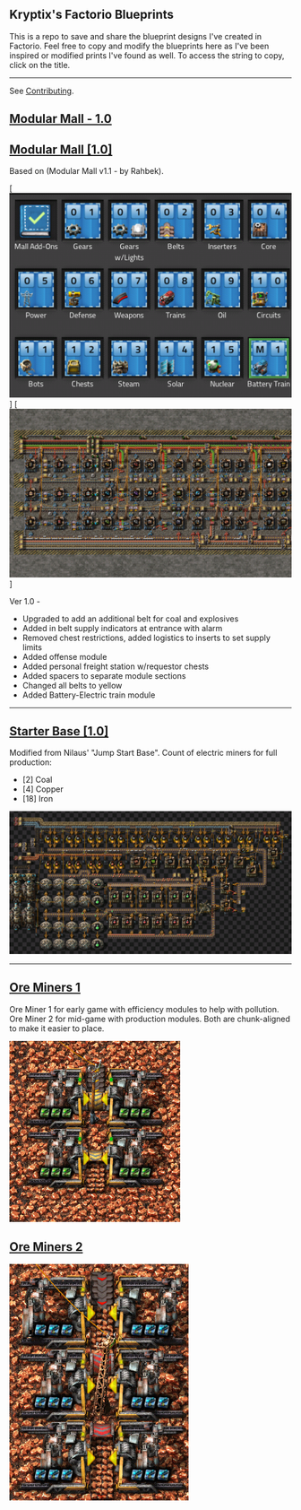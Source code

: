 ## Kryptix's Factorio Blueprints

This is a repo to save and share the blueprint designs I've created in Factorio.  Feel free to copy and modify the blueprints here as I've been inspired or modified prints I've found as well.  To access the string to copy, click on the title.

--------------------

See [Contributing](.github/CONTRIBUTING.md).
## [Modular Mall - 1.0](.github/blob/main/modular-mall)

## <a href="https://github.com/Kryptix-Dev/Factorio/blob/main/modular-mall">Modular Mall [1.0]</a>
Based on (Modular Mall v1.1 - by Rahbek).

[![Module Mall Book](https://github.com/Kryptix-Dev/Factorio/blob/main/blueprint-images/modular-mall-book.png)]
[![Module Mall Book](https://github.com/Kryptix-Dev/Factorio/blob/main/blueprint-images/modular-mall-built.png)]

Ver 1.0 -
* Upgraded to add an additional belt for coal and explosives
* Added in belt supply indicators at entrance with alarm
* Removed chest restrictions, added logistics to inserts to set supply limits
* Added offense module
* Added personal freight station w/requestor chests
* Added spacers to separate module sections
* Changed all belts to yellow
* Added Battery-Electric train module

--------------------

## <a href="https://github.com/Kryptix-Dev/Factorio/blob/main/starter-base">Starter Base [1.0]</a>
Modified from Nilaus' "Jump Start Base".  Count of electric miners for full production:

* [2] Coal
* [4] Copper
* [18] Iron

<img src="https://github.com/Kryptix-Dev/Factorio/blob/main/blueprint-images/starter-base.png" />

--------------------

## <a href="https://github.com/Kryptix-Dev/Factorio/blob/main/ore-miners-1">Ore Miners 1</a>
Ore Miner 1 for early game with efficiency modules to help with pollution.  Ore Miner 2 for mid-game with production modules.  Both are chunk-aligned to make it easier to place.

<img src="https://github.com/Kryptix-Dev/Factorio/blob/main/blueprint-images/ore-miners-1.png" />

## <a href="https://github.com/Kryptix-Dev/Factorio/blob/main/ore-miners-2">Ore Miners 2</a>

<img src="https://github.com/Kryptix-Dev/Factorio/blob/main/blueprint-images/ore-miners-2.png" />
